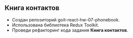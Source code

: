 ## Книга контактов
<ul>
<li>Создан репозиторий goit-react-hw-07-phonebook.</li>
<li>Использована библиотека Redux Toolkit.</li>
<li>Проведи рефакторинг кода задания <b>Книга контактов</b>.</li>
</ul>

